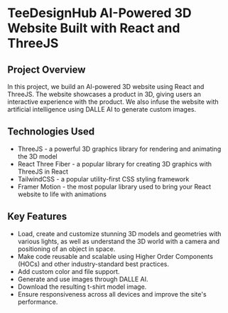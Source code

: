 # TeeDesignHub AI-Powered 3D Website Built with React and ThreeJS

## Project Overview
In this project, we build an AI-powered 3D website using React and ThreeJS. The website showcases a product in 3D, giving users an interactive experience with the product. We also infuse the website with artificial intelligence using DALLE AI to generate custom images.

## Technologies Used
- ThreeJS - a powerful 3D graphics library for rendering and animating the 3D model
- React Three Fiber - a popular library for creating 3D graphics with ThreeJS in React
- TailwindCSS - a popular utility-first CSS styling framework
- Framer Motion - the most popular library used to bring your React website to life with animations

## Key Features
- Load, create and customize stunning 3D models and geometries with various lights, as well as understand the 3D world with a camera and positioning of an object in space.
- Make code reusable and scalable using Higher Order Components (HOCs) and other industry-standard best practices.
- Add custom color and file support.
- Generate and use images through DALLE AI.
- Download the resulting t-shirt model image.
- Ensure responsiveness across all devices and improve the site's performance.
